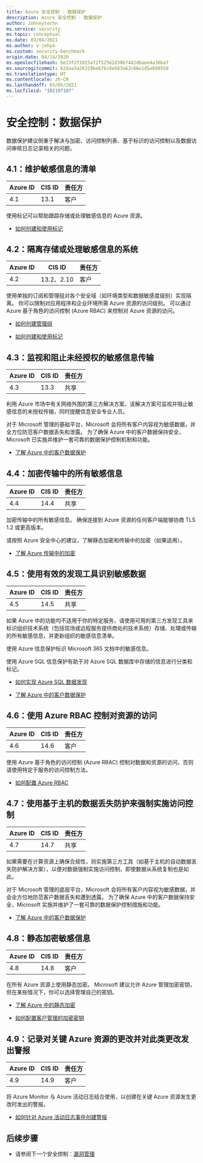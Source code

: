 ```yaml
---
title: Azure 安全控制 - 数据保护
description: Azure 安全控制 - 数据保护
author: Johnnytechn
ms.service: security
ms.topic: conceptual
ms.date: 03/04/2021
ms.author: v-johya
ms.custom: security-benchmark
origin.date: 04/14/2020
ms.openlocfilehash: be13f2f1025a72f52562d30b7442d6aee4a36ba7
ms.sourcegitcommit: b2daa3a26319be676c8e563a62c66e1d5e698558
ms.translationtype: HT
ms.contentlocale: zh-CN
ms.lasthandoff: 03/05/2021
ms.locfileid: "102197107"
---
```

# <a name="security-control-data-protection"></a>安全控制：数据保护

数据保护建议侧重于解决与加密、访问控制列表、基于标识的访问控制以及数据访问审核日志记录相关的问题。

## <a name="41-maintain-an-inventory-of-sensitive-information"></a>4.1：维护敏感信息的清单

| Azure ID | CIS ID | 责任方 |
|--|--|--|
| 4.1 | 13.1 | 客户 |

使用标记可以帮助跟踪存储或处理敏感信息的 Azure 资源。

- [如何创建和使用标记](../../azure-resource-manager/management/tag-resources.md)

## <a name="42-isolate-systems-storing-or-processing-sensitive-information"></a>4.2：隔离存储或处理敏感信息的系统

| Azure ID | CIS ID | 责任方 |
|--|--|--|
| 4.2 | 13.2、2.10 | 客户 |

使用单独的订阅和管理组对各个安全域（如环境类型和数据敏感度级别）实现隔离。 你可以限制对应用程序和企业环境所需 Azure 资源的访问级别。 可以通过 Azure 基于角色的访问控制 (Azure RBAC) 来控制对 Azure 资源的访问。 

- [如何创建管理组](../../governance/management-groups/create-management-group-portal.md)

- [如何创建和使用标记](../../azure-resource-manager/management/tag-resources.md)

## <a name="43-monitor-and-block-unauthorized-transfer-of-sensitive-information"></a>4.3：监视和阻止未经授权的敏感信息传输

| Azure ID | CIS ID | 责任方 |
|--|--|--|
| 4.3 | 13.3 | 共享 |

利用 Azure 市场中有关网络外围的第三方解决方案，该解决方案可监视并阻止敏感信息的未授权传输，同时提醒信息安全专业人员。

对于 Microsoft 管理的基础平台，Microsoft 会将所有客户内容视为敏感数据，并全方位防范客户数据丢失和泄露。 为了确保 Azure 中的客户数据保持安全，Microsoft 已实施并维护一套可靠的数据保护控制机制和功能。

- [了解 Azure 中的客户数据保护](../fundamentals/protection-customer-data.md)

## <a name="44-encrypt-all-sensitive-information-in-transit"></a>4.4：加密传输中的所有敏感信息

| Azure ID | CIS ID | 责任方 |
|--|--|--|
| 4.4 | 14.4 | 共享 |

加密传输中的所有敏感信息。 确保连接到 Azure 资源的任何客户端能够协商 TLS 1.2 或更高版本。

请按照 Azure 安全中心的建议，了解静态加密和传输中的加密（如果适用）。

- [了解 Azure 传输中的加密](../fundamentals/encryption-overview.md#encryption-of-data-in-transit)

## <a name="45-use-an-active-discovery-tool-to-identify-sensitive-data"></a>4.5：使用有效的发现工具识别敏感数据

| Azure ID | CIS ID | 责任方 |
|--|--|--|
| 4.5 | 14.5 | 共享 |

如果 Azure 中的功能均不适用于你的特定服务，请使用可用的第三方发现工具来标识组织技术系统（包括现场或远程服务提供商处的技术系统）存储、处理或传输的所有敏感信息，并更新组织的敏感信息清单。

使用 Azure 信息保护标识 Microsoft 365 文档中的敏感信息。

使用 Azure SQL 信息保护有助于对 Azure SQL 数据库中存储的信息进行分类和标记。

- [如何实现 Azure SQL 数据发现](../../azure-sql/database/data-discovery-and-classification-overview.md)

- [了解 Azure 中的客户数据保护](../fundamentals/protection-customer-data.md)

## <a name="46-use-azure-rbac-to-control-access-to-resources"></a>4.6：使用 Azure RBAC 控制对资源的访问

| Azure ID | CIS ID | 责任方 |
|--|--|--|
| 4.6 | 14.6 | 客户 |

使用 Azure 基于角色的访问控制 (Azure RBAC) 控制对数据和资源的访问，否则请使用特定于服务的访问控制方法。

- [如何配置 Azure RBAC](../../role-based-access-control/role-assignments-portal.md)

## <a name="47-use-host-based-data-loss-prevention-to-enforce-access-control"></a>4.7：使用基于主机的数据丢失防护来强制实施访问控制

| Azure ID | CIS ID | 责任方 |
|--|--|--|
| 4.7 | 14.7 | 共享 |

如果需要在计算资源上确保合规性，则实施第三方工具（如基于主机的自动数据丢失防护解决方案），以便对数据强制实施访问控制，即使数据从系统复制也是如此。

对于 Microsoft 管理的底层平台，Microsoft 会将所有客户内容视为敏感数据，并会全方位地防范客户数据丢失和遭到透露。 为了确保 Azure 中的客户数据保持安全，Microsoft 实施并维护了一套可靠的数据保护控制措施和功能。

- [了解 Azure 中的客户数据保护](../fundamentals/protection-customer-data.md)

## <a name="48-encrypt-sensitive-information-at-rest"></a>4.8：静态加密敏感信息

| Azure ID | CIS ID | 责任方 |
|--|--|--|
| 4.8 | 14.8 | 客户 |

在所有 Azure 资源上使用静态加密。 Microsoft 建议允许 Azure 管理加密密钥，但在某些情况下，你可以选择管理自己的密钥。 

- [了解 Azure 中的静态加密](../fundamentals/encryption-atrest.md)

- [如何配置客户管理的加密密钥](../../storage/common/customer-managed-keys-configure-key-vault.md)

## <a name="49-log-and-alert-on-changes-to-critical-azure-resources"></a>4.9：记录对关键 Azure 资源的更改并对此类更改发出警报

| Azure ID | CIS ID | 责任方 |
|--|--|--|
| 4.9 | 14.9 | 客户 |

将 Azure Monitor 与 Azure 活动日志结合使用，以创建在关键 Azure 资源发生更改时发出的警报。

- [如何针对 Azure 活动日志事件创建警报](../../azure-monitor/alerts/alerts-activity-log.md)


## <a name="next-steps"></a>后续步骤

- 请参阅下一个安全控制：[漏洞管理](security-control-vulnerability-management.md)

